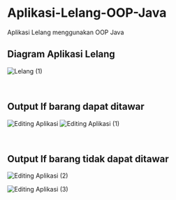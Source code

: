 # Aplikasi-Lelang-OOP-Java
Aplikasi Lelang menggunakan OOP Java

<h2>Diagram Aplikasi Lelang</h2>

![Lelang (1)](https://user-images.githubusercontent.com/65702027/140888590-c26682db-81d1-4437-80d0-6d9e1947ba65.png)

<br>

<h2>Output If barang dapat ditawar</h2>

![Editing Aplikasi](https://user-images.githubusercontent.com/65702027/140887363-7bf57b21-211f-41fe-910e-9999466739f3.png)
![Editing Aplikasi (1)](https://user-images.githubusercontent.com/65702027/140887376-7f6c3975-ae75-472e-ac76-01813f038fe6.png)

<br>
<h2>Output If barang tidak dapat ditawar</h2>

![Editing Aplikasi (2)](https://user-images.githubusercontent.com/65702027/140888315-c986ac98-aa37-4a7d-9a95-0fe2ea7029a2.png)

![Editing Aplikasi (3)](https://user-images.githubusercontent.com/65702027/140888335-f54d6157-ec2d-48df-8107-aaf51804120c.png)


